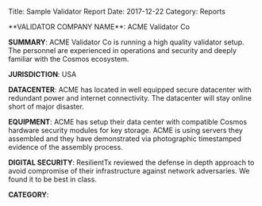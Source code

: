Title: Sample Validator Report
Date: 2017-12-22
Category: Reports

<link rel="stylesheet" href="https://cdnjs.cloudflare.com/ajax/libs/font-awesome/4.7.0/css/font-awesome.min.css">
<!-- ##### Sample Validator Report  -->
**VALIDATOR COMPANY NAME**: ACME Validator Co

**SUMMARY**: ACME Validator Co is running a high quality validator setup. The personnel are experienced in operations and security and deeply familiar with the Cosmos ecosystem.

**JURISDICTION**: USA

**DATACENTER**: ACME has located in well equipped secure datacenter with redundant power and internet connectivity. The datacenter will stay online short of major disaster.

**EQUIPMENT**: ACME has setup their data center with compatible Cosmos hardware security modules for key storage. ACME is using servers they assembled and they have demonstrated via photographic timestamped evidence of the assembly process.
 

**DIGITAL SECURITY**: ResilientTx reviewed the defense in depth approach to avoid compromise of their infrastructure against network adversaries. We found it to be best in class.

**CATEGORY**: 
<i class="fa fa-diamond"></i>
<i class="fa fa-diamond"></i>
<i class="fa fa-diamond"></i>
<i class="fa fa-diamond"></i>
<i class="fa fa-diamond"></i>


